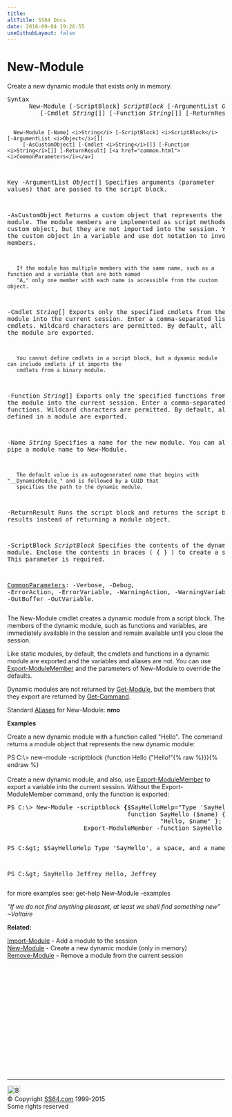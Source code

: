 ```yaml
---
title:
altTitle: SS64 Docs
date: 2016-09-04 19:26:55
useGithubLayout: false
---
```

<!-- #BeginLibraryItem "/Library/head_ps.lbi" --><!-- #EndLibraryItem --><h1>New-Module</h1> 
<p>Create a new dynamic module that exists only in memory.</p>
<pre>Syntax
      New-Module [-ScriptBlock] <i>ScriptBlock</i> [-ArgumentList <i>Object</i>[]] [-AsCustomObject]
         [-Cmdlet <i>String</i>[]] [-Function <i>String</i>[]] [-ReturnResult] [<a href="common.html"><i>CommonParameters</i></a>]

      New-Module [-Name] <i>String</i> [-ScriptBlock] <i>ScriptBlock</i> [-ArgumentList <i>Object</i>[]]
         [-AsCustomObject] [-Cmdlet <i>String</i>[]] [-Function <i>String</i>[]] [-ReturnResult] [<a href="common.html"><i>CommonParameters</i></a>]

Key
   -ArgumentList <i>Object</i>[]
       Specifies arguments (parameter values) that are passed to the script block.

   -AsCustomObject
       Returns a custom object that represents the dynamic module. The module members are implemented as script 
       methods of the custom object, but they are not imported into the session. You can save the custom object in a 
       variable and use dot notation to invoke the members.

       If the module has multiple members with the same name, such as a function and a variable that are both named 
       "A," only one member with each name is accessible from the custom object.

   -Cmdlet <i>String</i>[]
       Exports only the specified cmdlets from the module into the current session. Enter a comma-separated list of 
       cmdlets. Wildcard characters are permitted. By default, all cmdlets in the module are exported.

       You cannot define cmdlets in a script block, but a dynamic module can include cmdlets if it imports the 
       cmdlets from a binary module.

   -Function <i>String</i>[]
       Exports only the specified functions from the module into the current session. Enter a comma-separated list of 
       functions. Wildcard characters are permitted. By default, all functions defined in a module are exported.
        
   -Name <i>String</i>
       Specifies a name for the new module. You can also pipe a module name to New-Module.

       The default value is an autogenerated name that begins with "__DynamicModule_" and is followed by a GUID that 
       specifies the path to the dynamic module.

   -ReturnResult
       Runs the script block and returns the script block results instead of returning a module object.

   -ScriptBlock <i>ScriptBlock</i>
       Specifies the contents of the dynamic module. Enclose the contents in braces ( { } ) to create a script block. 
       This parameter is required.

   <a href="common.html">CommonParameters</a>:
       -Verbose, -Debug, -ErrorAction, -ErrorVariable, -WarningAction, -WarningVariable,
       -OutBuffer -OutVariable.</pre>
<p>The New-Module cmdlet creates a dynamic module from a script block. The members of the dynamic module, such as functions and variables, are immediately available in the session and remain available until you close the session.</p>
<p>Like static modules, by default, the cmdlets and functions in a dynamic module are exported and the variables and aliases are not. You can use <a href="export-modulemember.html">Export-ModuleMember</a> and the parameters of New-Module to override the defaults.</p>
<p>Dynamic modules are not returned by <a href="get-module.html">Get-Module</a>, but the members that they export are returned by  <a href="get-command.html">Get-Command</a>.</p>
<p>Standard <a href="get-alias.html">Aliases</a> for New-Module:<span class="code"> <b>nmo</b></span></p>
<p><b>Examples</b></p>
<p>Create a new dynamic module with a function called "Hello". The command returns a module object that represents the new dynamic module:</p>
<p><span class="code">PS C:\&gt; new-module -scriptblock {function Hello {"Hello!"{% raw %}}}{% endraw %}</span><br>
<br>
Create a new dynamic module, and also, use <a href="export-modulemember.html">Export-ModuleMember</a> to export a variable into the current session. Without the Export-ModuleMember command, only the function is exported:</p>
<pre>PS C:\&gt; New-Module -scriptblock <b>{</b>$SayHelloHelp="Type 'SayHello', a space, and a name.";
                                 function SayHello ($name) { 
                                          "Hello, $name" };
                     Export-ModuleMember -function SayHello -Variable SayHelloHelp<b> }</b>

PS C:\&gt; $SayHelloHelp
 Type 'SayHello', a space, and a name.

PS C:\&gt; SayHello Jeffrey
 Hello, Jeffrey</pre>
<p> for more examples see: get-help New-Module -examples</p>
<p class="quote"><i>“If we do not find anything pleasant, at least we shall find something new” ~</i><i>Voltaire</i></p>
<p><b>Related:</b></p>
<p><a href="import-module.html">Import-Module</a> - Add a module to the session <br>
<a href="new-module.html">New-Module</a> - Create a new dynamic module (only in memory) <br>
<a href="remove-module.html">Remove-Module</a> - Remove a module from the current session</p><!-- #BeginLibraryItem "/Library/foot_ps.lbi" --><p>
<!-- PowerShell300 -->
<ins class="adsbygoogle" style="display:inline-block;width:300px;height:250px" data-ad-client="ca-pub-6140977852749469" data-ad-slot="6253539900"></ins>
<script>
(adsbygoogle = window.adsbygoogle || []).push({});
</script></p>
<hr>
<div id="bl" class="footer"><a href="new-module.html#"><img src="../images/top.png" width="30" height="22" alt="Back to the Top"></a></div>
<div id="br" class="footer, tagline">© Copyright <a href="../index.html">SS64.com</a> 1999-2015<br>
Some rights reserved</div><!-- #EndLibraryItem -->

